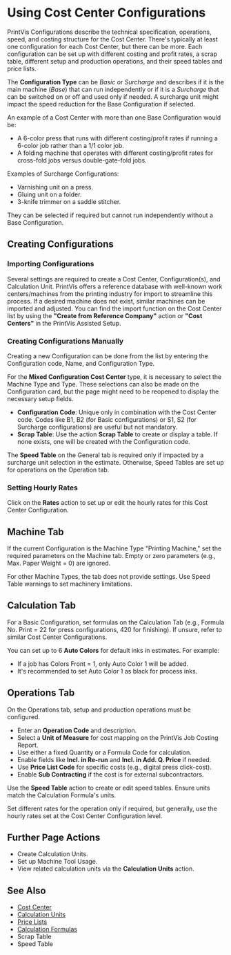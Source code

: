 # Using Cost Center Configurations

PrintVis Configurations describe the technical specification, operations, speed, and costing structure for the Cost Center. There's typically at least one configuration for each Cost Center, but there can be more. Each configuration can be set up with different costing and profit rates, a scrap table, different setup and production operations, and their speed tables and price lists.

The **Configuration Type** can be *Basic* or *Surcharge* and describes if it is the main machine (*Base*) that can run independently or if it is a *Surcharge* that can be switched on or off and used only if needed. A surcharge unit might impact the speed reduction for the Base Configuration if selected.

An example of a Cost Center with more than one Base Configuration would be:
- A 6-color press that runs with different costing/profit rates if running a 6-color job rather than a 1/1 color job.
- A folding machine that operates with different costing/profit rates for cross-fold jobs versus double-gate-fold jobs.

Examples of Surcharge Configurations:
- Varnishing unit on a press.
- Gluing unit on a folder.
- 3-knife trimmer on a saddle stitcher.

They can be selected if required but cannot run independently without a Base Configuration.

## Creating Configurations

### Importing Configurations

Several settings are required to create a Cost Center, Configuration(s), and Calculation Unit. PrintVis offers a reference database with well-known work centers/machines from the printing industry for import to streamline this process. If a desired machine does not exist, similar machines can be imported and adjusted. You can find the import function on the Cost Center list by using the **"Create from Reference Company"** action or **"Cost Centers"** in the PrintVis Assisted Setup.

### Creating Configurations Manually

Creating a new Configuration can be done from the list by entering the Configuration code, Name, and Configuration Type.

For the **Mixed Configuration Cost Center** type, it is necessary to select the Machine Type and Type. These selections can also be made on the Configuration card, but the page might need to be reopened to display the necessary setup fields.

- **Configuration Code**: Unique only in combination with the Cost Center code. Codes like B1, B2 (for Basic configurations) or S1, S2 (for Surcharge configurations) are useful but not mandatory.
- **Scrap Table**: Use the action **Scrap Table** to create or display a table. If none exists, one will be created with the Configuration code.

The **Speed Table** on the General tab is required only if impacted by a surcharge unit selection in the estimate. Otherwise, Speed Tables are set up for operations on the Operation tab.

### Setting Hourly Rates

Click on the **Rates** action to set up or edit the hourly rates for this Cost Center Configuration.

## Machine Tab

If the current Configuration is the Machine Type "Printing Machine," set the required parameters on the Machine tab. Empty or zero parameters (e.g., Max. Paper Weight = 0) are ignored.

For other Machine Types, the tab does not provide settings. Use Speed Table warnings to set machinery limitations.

## Calculation Tab

For a Basic Configuration, set formulas on the Calculation Tab (e.g., Formula No. Print = 22 for press configurations, 420 for finishing). If unsure, refer to similar Cost Center Configurations.

You can set up to 6 **Auto Colors** for default inks in estimates. For example:
- If a job has Colors Front = 1, only Auto Color 1 will be added.
- It's recommended to set Auto Color 1 as black for process inks.

## Operations Tab

On the Operations tab, setup and production operations must be configured.

- Enter an **Operation Code** and description.
- Select a **Unit of Measure** for cost mapping on the PrintVis Job Costing Report.
- Use either a fixed Quantity or a Formula Code for calculation.
- Enable fields like **Incl. in Re-run** and **Incl. in Add. Q. Price** if needed.
- Use **Price List Code** for specific costs (e.g., digital press click-cost).
- Enable **Sub Contracting** if the cost is for external subcontractors.

Use the **Speed Table** action to create or edit speed tables. Ensure units match the Calculation Formula's units.

Set different rates for the operation only if required, but generally, use the hourly rates set at the Cost Center Configuration level.

## Further Page Actions

- Create Calculation Units.
- Set up Machine Tool Usage.
- View related calculation units via the **Calculation Units** action.

## See Also

- <a href="../pvscostcenter/" target="_self">Cost Center</a>
- <a href="../pvscalculationunits/" target="_self">Calculation Units</a>
- <a href="../pvspricelists/" target="_self">Price Lists</a>
- <a href="../pvscalcformulas/" target="_self">Calculation Formulas</a>
- Scrap Table
- Speed Table